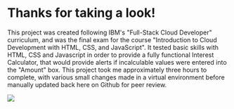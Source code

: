 # Thanks for taking a look!

This project was created following IBM's "Full-Stack Cloud Developer" curriculum, and was the final exam for the course "Introduction to Cloud Development with HTML, CSS, and JavaScript". It tested basic skills with HTML, CSS and Javascript in order to provide a fully functional Interest Calculator, that would provide alerts if incalculable values were entered into the "Amount" box. This project took me approximately three hours to complete, with various small changes made in a virtual environment before manually updated back here on Github for peer review.

<img align="center" src="https://github-readme-stats.vercel.app/api/<CARD_TYPE>/?username=<USERNAME>&theme=<THEME_NAME>" />
